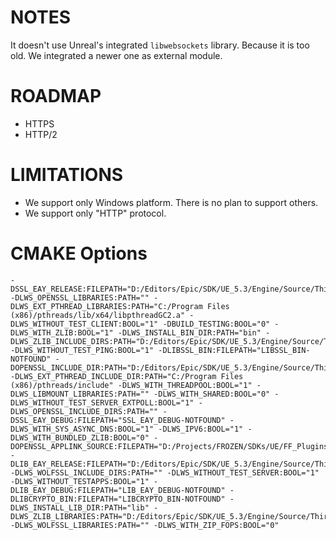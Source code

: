 # NOTES
It doesn't use Unreal's integrated `libwebsockets` library. Because it is too old. We integrated a newer one as external module.

# ROADMAP
- HTTPS
- HTTP/2

# LIMITATIONS
- We support only Windows platform. There is no plan to support others.
- We support only "HTTP" protocol.

# CMAKE Options

```
-DSSL_EAY_RELEASE:FILEPATH="D:/Editors/Epic/SDK/UE_5.3/Engine/Source/ThirdParty/OpenSSL/1.1.1t/lib/Win64/VS2015/Release/libssl.lib" -DLWS_OPENSSL_LIBRARIES:PATH="" -DLWS_EXT_PTHREAD_LIBRARIES:PATH="C:/Program Files (x86)/pthreads/lib/x64/libpthreadGC2.a" -DLWS_WITHOUT_TEST_CLIENT:BOOL="1" -DBUILD_TESTING:BOOL="0" -DLWS_WITH_ZLIB:BOOL="1" -DLWS_INSTALL_BIN_DIR:PATH="bin" -DLWS_ZLIB_INCLUDE_DIRS:PATH="D:/Editors/Epic/SDK/UE_5.3/Engine/Source/ThirdParty/zlib/1.2.13/include" -DLWS_WITHOUT_TEST_PING:BOOL="1" -DLIBSSL_BIN:FILEPATH="LIBSSL_BIN-NOTFOUND" -DOPENSSL_INCLUDE_DIR:PATH="D:/Editors/Epic/SDK/UE_5.3/Engine/Source/ThirdParty/OpenSSL/1.1.1t/include/Win64/VS2015" -DLWS_EXT_PTHREAD_INCLUDE_DIR:PATH="C:/Program Files (x86)/pthreads/include" -DLWS_WITH_THREADPOOL:BOOL="1" -DLWS_LIBMOUNT_LIBRARIES:PATH="" -DLWS_WITH_SHARED:BOOL="0" -DLWS_WITHOUT_TEST_SERVER_EXTPOLL:BOOL="1" -DLWS_OPENSSL_INCLUDE_DIRS:PATH="" -DSSL_EAY_DEBUG:FILEPATH="SSL_EAY_DEBUG-NOTFOUND" -DLWS_WITH_SYS_ASYNC_DNS:BOOL="1" -DLWS_IPV6:BOOL="1" -DLWS_WITH_BUNDLED_ZLIB:BOOL="0" -DOPENSSL_APPLINK_SOURCE:FILEPATH="D:/Projects/FROZEN/SDKs/UE/FF_Plugins/Plugins/FF_OpenSSL/Source/FF_OpenSSL/ThirdParty/openssl/Win64/applink.c" -DLIB_EAY_RELEASE:FILEPATH="D:/Editors/Epic/SDK/UE_5.3/Engine/Source/ThirdParty/OpenSSL/1.1.1t/lib/Win64/VS2015/Release/libcrypto.lib" -DLWS_WOLFSSL_INCLUDE_DIRS:PATH="" -DLWS_WITHOUT_TEST_SERVER:BOOL="1" -DLWS_WITHOUT_TESTAPPS:BOOL="1" -DLIB_EAY_DEBUG:FILEPATH="LIB_EAY_DEBUG-NOTFOUND" -DLIBCRYPTO_BIN:FILEPATH="LIBCRYPTO_BIN-NOTFOUND" -DLWS_INSTALL_LIB_DIR:PATH="lib" -DLWS_ZLIB_LIBRARIES:PATH="D:/Editors/Epic/SDK/UE_5.3/Engine/Source/ThirdParty/zlib/1.2.13/lib/Win64/Release/zlibstatic.lib" -DLWS_WOLFSSL_LIBRARIES:PATH="" -DLWS_WITH_ZIP_FOPS:BOOL="0" 
```